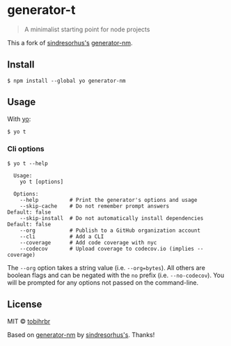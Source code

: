 # generator-t

> A minimalist starting point for node projects

This a fork of [sindresorhus's](https://github.com/sindresorhus) [generator-nm](https://github.com/sindresorhus/generator-nm).


## Install

```
$ npm install --global yo generator-nm
```


## Usage

With [yo](https://github.com/yeoman/yo):

```
$ yo t
```

### Cli options

```
$ yo t --help

  Usage:
    yo t [options]

  Options:
    --help          # Print the generator's options and usage
    --skip-cache    # Do not remember prompt answers                      Default: false
    --skip-install  # Do not automatically install dependencies           Default: false
    --org           # Publish to a GitHub organization account
    --cli           # Add a CLI
    --coverage      # Add code coverage with nyc
    --codecov       # Upload coverage to codecov.io (implies --coverage)
```

The `--org` option takes a string value (i.e. `--org=bytes`). All others are boolean flags and can be negated with the `no` prefix (i.e. `--no-codecov`). You will be prompted for any options not passed on the command-line.


## License

MIT © [tobihrbr](https://tobihrbr.com)

Based on [generator-nm](https://github.com/sindresorhus/generator-nm) by [sindresorhus's](https://github.com/sindresorhus). Thanks!
